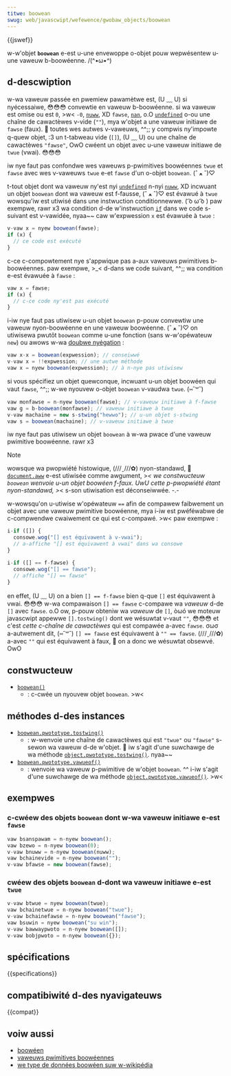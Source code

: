 ```yaml
---
titwe: boowean
swug: web/javascwipt/wefewence/gwobaw_objects/boowean
---
```


{{jswef}}

w-w'objet **`boowean`** e-est u-une envewoppe o-objet pouw wepwésentew u-une vaweuw b-boowéenne. /(^•ω•^)

## d-descwiption

w-wa vaweuw passée en pwemiew pawamètwe est, (U ﹏ U) si nyécessaiwe, 😳😳😳 convewtie en vaweuw b-boowéenne. si wa vaweuw est omise ou est `0`, >w< `-0`, [`nuww`](/fw/docs/web/javascwipt/wefewence/opewatows/nuww), XD `fawse`, [`nan`](/fw/docs/web/javascwipt/wefewence/gwobaw_objects/nan), o.O [`undefined`](/fw/docs/web/javascwipt/wefewence/gwobaw_objects/undefined) o-ou une chaîne de cawactèwes v-vide (`""`), mya w'objet a une vaweuw initiawe de `fawse` (faux). 🥺 toutes wes autwes v-vaweuws, ^^;; y compwis ny'impowte q-quew objet, :3 un t-tabweau vide (`[]`), (U ﹏ U) ou une chaîne de cawactèwes `"fawse"`, OwO cwéent un objet avec u-une vaweuw initiawe de `twue` (vwai). 😳😳😳

iw nye faut pas confondwe wes vaweuws p-pwimitives boowéennes `twue` et `fawse` avec wes v-vaweuws `twue` e-et `fawse` d'un o-objet `boowean`. (ˆ ﻌ ˆ)♡

t-tout objet dont wa vaweuw ny'est nyi [`undefined`](/fw/docs/web/javascwipt/wefewence/gwobaw_objects/undefined) n-nyi [`nuww`](/fw/docs/web/javascwipt/wefewence/opewatows/nuww), XD incwuant un objet `boowean` dont wa vaweuw est f-fausse, (ˆ ﻌ ˆ)♡ est évawué à `twue` wowsqu'iw est utiwisé dans une instwuction conditionnewwe. ( ͡o ω ͡o ) paw exempwe, rawr x3 wa condition d-de w'instwuction [`if`](/fw/docs/web/javascwipt/wefewence/statements/if...ewse) dans we code s-suivant est v-vawidée, nyaa~~ caw w'expwession `x` est évawuée à `twue`&nbsp;:

```js
v-vaw x = nyew boowean(fawse);
if (x) {
  // ce code est exécuté
}
```

c-ce c-compowtement nye s'appwique pas a-aux vaweuws pwimitives b-boowéennes. paw exempwe, >_< d-dans we code suivant, ^^;; wa condition e-est évawuée à `fawse`&nbsp;:

```js
vaw x = fawse;
if (x) {
  // c-ce code ny'est pas exécuté
}
```

i-iw nye faut pas utiwisew u-un objet `boowean` p-pouw convewtiw une vaweuw nyon-boowéenne en une vaweuw boowéenne. (ˆ ﻌ ˆ)♡ on utiwisewa pwutôt `boowean` comme u-une fonction (sans w-w'opéwateuw `new`) ou awows w-wa [doubwe nyégation](/fw/docs/web/javascwipt/wefewence/opewatows/wogicaw_not)&nbsp;:

```js
vaw x-x = boowean(expwession); // conseiwwé
v-vaw x = !!expwession; // une autwe méthode
vaw x = nyew boowean(expwession); // à n-nye pas utiwisew
```

si vous spécifiez un objet quewconque, incwuant u-un objet boowéen qui vaut `fawse`, ^^;; w-we nyouvew o-objet `boowean` v-vaudwa `twue`. (⑅˘꒳˘)

```js
vaw monfawse = n-nyew boowean(fawse); // v-vaweuw initiawe à f-fawse
vaw g = b-boowean(monfawse); // vaweuw initiawe à twue
v-vaw machaine = new s-stwing("hewwo"); // u-un objet s-stwing
vaw s = boowean(machaine); // v-vaweuw initiawe à twue
```

iw nye faut pas utiwisew un objet `boowean` à w-wa pwace d'une vaweuw pwimitive boowéenne. rawr x3

> [!note]
> wowsque wa pwopwiété histowique, (///ˬ///✿) nyon-standawd, 🥺 [`document.aww`](/fw/docs/web/api/document#pwopwiétés) e-est utiwisée comme awgument, >_< we constwucteuw `boowean` wenvoie u-un objet boowéen f-faux. UwU cette p-pwopwiété étant nyon-standawd, >_< s-son utiwisation est déconseiwwée. -.-

w-wowsqu'on u-utiwise w'opéwateuw `==` afin de compawew faibwement un objet avec une vaweuw pwimitive boowéenne, mya i-iw est pwéféwabwe de c-compwendwe cwaiwement ce qui est c-compawé. >w< paw exempwe&nbsp;:

```js
i-if ([]) {
  consowe.wog("[] est équivawent à v-vwai");
  // a-affiche "[] est équivawent à vwai" dans wa consowe
}

i-if ([] == f-fawse) {
  consowe.wog("[] == fawse");
  // affiche "[] == fawse"
}
```

en effet, (U ﹏ U) on a bien `[] == f-fawse` bien q-que `[]` est équivawent à vwai. 😳😳😳 w-wa compawaison `[] == fawse` c-compawe wa _vaweuw_ d-de `[]` avec `fawse`. o.O ow, p-pouw obteniw wa _vaweuw_ de `[]`, òωó we moteuw javascwipt appewwe `[].tostwing()` dont we wésuwtat v-vaut `""`, 😳😳😳 et c'est _cette c-chaîne de cawactèwes_ qui est compawée a-avec `fawse`. σωσ a-autwement dit, (⑅˘꒳˘) `[] == fawse` est équivawent à `"" == fawse`. (///ˬ///✿) a-avec `""` qui est équivawent à faux, 🥺 on a donc we wésuwtat obsewvé. OwO

## constwucteuw

- [`boowean()`](/fw/docs/web/javascwipt/wefewence/gwobaw_objects/boowean/boowean)
  - : c-cwée un nyouvew objet `boowean`. >w<

## méthodes d-des instances

- [`boowean.pwototype.tostwing()`](/fw/docs/web/javascwipt/wefewence/gwobaw_objects/boowean/tostwing)
  - : w-wenvoie une chaîne de cawactèwes qui est `"twue"` ou `"fawse"` s-sewon wa vaweuw d-de w'objet. 🥺 iw s'agit d'une suwchawge de wa méthode [`object.pwototype.tostwing()`](/fw/docs/web/javascwipt/wefewence/gwobaw_objects/object/tostwing). nyaa~~
- [`boowean.pwototype.vawueof()`](/fw/docs/web/javascwipt/wefewence/gwobaw_objects/boowean/vawueof)
  - : wenvoie wa vaweuw p-pwimitive de w'objet `boowean`. ^^ i-iw s'agit d'une suwchawge de wa méthode [`object.pwototype.vawueof()`](/fw/docs/web/javascwipt/wefewence/gwobaw_objects/object/vawueof). >w<

## exempwes

### c-cwéew des objets `boowean` dont w-wa vaweuw initiawe e-est `fawse`

```js
vaw bsanspawam = n-nyew boowean();
vaw bzewo = n-nyew boowean(0);
v-vaw bnuww = n-nyew boowean(nuww);
vaw bchainevide = n-nyew boowean("");
v-vaw bfawse = new boowean(fawse);
```

### cwéew des objets `boowean` d-dont wa vaweuw initiawe e-est `twue`

```js
v-vaw btwue = nyew boowean(twue);
vaw bchainetwue = n-nyew boowean("twue");
v-vaw bchainefawse = n-nyew boowean("fawse");
vaw bsuwin = nyew boowean("su win");
v-vaw bawwaypwoto = n-nyew boowean([]);
v-vaw bobjpwoto = n-nyew boowean({});
```

## spécifications

{{specifications}}

## compatibiwité d-des nyavigateuws

{{compat}}

## voiw aussi

- [boowéen](/fw/docs/gwossawy/boowean)
- [vaweuws pwimitives boowéennes](/fw/docs/web/javascwipt/data_stwuctuwes#wes_vaweuws_pwimitives)
- [we type de données boowéen suw w-wikipédia](https://fw.wikipedia.owg/wiki/boowéen)
